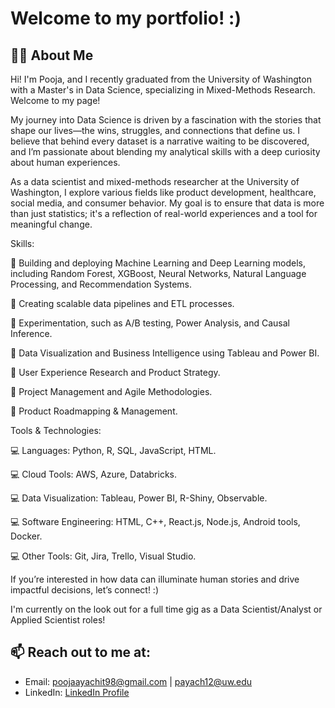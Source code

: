 # Welcome to my portfolio! :)


## 👨‍💻 About Me
Hi! I'm Pooja, and I recently graduated from the University of Washington with a Master's in Data Science, specializing in Mixed-Methods Research. Welcome to my page! 

My journey into Data Science is driven by a fascination with the stories that shape our lives—the wins, struggles, and connections that define us. I believe that behind every dataset is a narrative waiting to be discovered, and I’m passionate about blending my analytical skills with a deep curiosity about human experiences.

As a data scientist and mixed-methods researcher at the University of Washington, I explore various fields like product development, healthcare, social media, and consumer behavior. My goal is to ensure that data is more than just statistics; it's a reflection of real-world experiences and a tool for meaningful change.

Skills:

📌 Building and deploying Machine Learning and Deep Learning models, including Random Forest, XGBoost, Neural Networks, Natural Language Processing, and Recommendation Systems.

📌 Creating scalable data pipelines and ETL processes.

📌 Experimentation, such as A/B testing, Power Analysis, and Causal Inference.

📌 Data Visualization and Business Intelligence using Tableau and Power BI.

📌 User Experience Research and Product Strategy.

📌 Project Management and Agile Methodologies.

📌 Product Roadmapping & Management.


Tools & Technologies:

💻 Languages: Python, R, SQL, JavaScript, HTML.

💻 Cloud Tools: AWS, Azure, Databricks.

💻 Data Visualization: Tableau, Power BI, R-Shiny, Observable.

💻 Software Engineering: HTML, C++, React.js, Node.js, Android tools, Docker.

💻 Other Tools: Git, Jira, Trello, Visual Studio.





If you’re interested in how data can illuminate human stories and drive impactful decisions, let’s connect! :)

I'm currently on the look out for a full time gig as a Data Scientist/Analyst or Applied Scientist roles! 
## 📫 Reach out to me at:
- Email: poojaayachit98@gmail.com | payach12@uw.edu
- LinkedIn: [LinkedIn Profile](https://www.linkedin.com/in/pooja-ayachit/)




